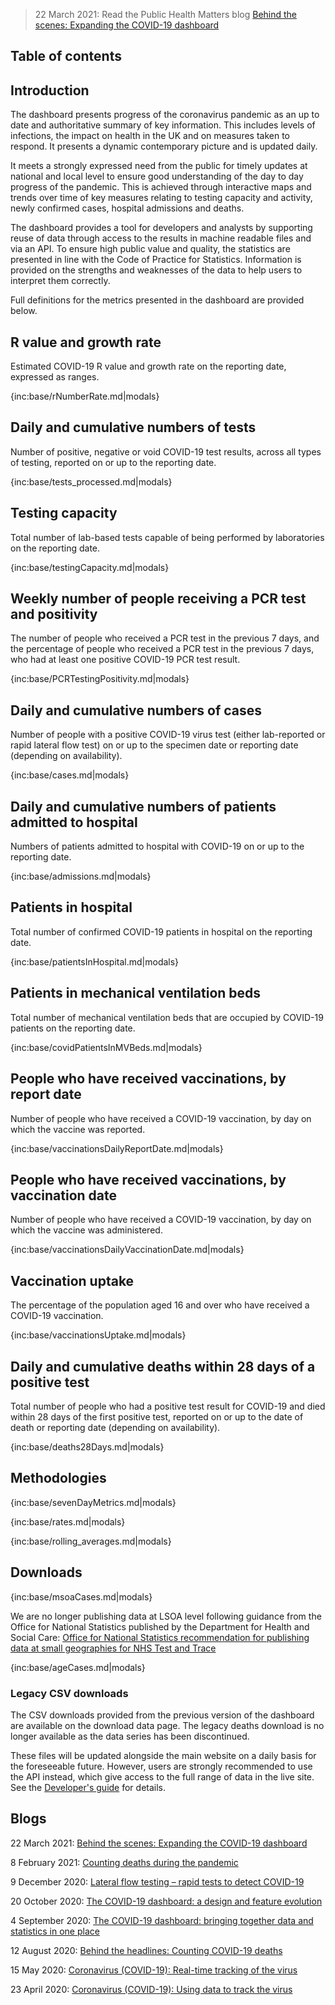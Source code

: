 ﻿> 22 March 2021: Read the Public Health Matters blog [Behind the scenes: Expanding the COVID-19 dashboard](https://publichealthmatters.blog.gov.uk/2021/03/22/behind-the-scenes-expanding-the-covid-19-dashboard/)

## Table of contents

## Introduction

The dashboard presents progress of the coronavirus pandemic as an up to date and authoritative summary of key information. This includes levels of infections, the impact on health in the UK and on measures taken to respond.  It presents a dynamic contemporary picture and is updated daily. 

It meets a strongly expressed need from the public for timely updates at national and local level to ensure good understanding of the day to day progress of the pandemic. This is achieved through interactive maps and trends over time of key measures relating to testing capacity and activity, newly confirmed cases, hospital admissions and deaths.

The dashboard provides a tool for developers and analysts by supporting reuse of data through access to the results in machine readable files and via an API.
To ensure high public value and quality, the statistics are presented in line with the Code of Practice for Statistics. Information is provided on the strengths and weaknesses of the data to help users to interpret them correctly. 

Full definitions for the metrics presented in the dashboard are provided below.

## R value and growth rate

Estimated COVID-19 R value and growth rate on the reporting date, expressed as ranges.

{inc:base/rNumberRate.md|modals}

## Daily and cumulative numbers of tests

Number of positive, negative or void COVID-19 test results, across all types of testing, reported on or up to the reporting date.

{inc:base/tests_processed.md|modals}

## Testing capacity

Total number of lab-based tests capable of being performed by laboratories on the reporting date.

{inc:base/testingCapacity.md|modals}

## Weekly number of people receiving a PCR test and positivity

The number of people who received a PCR test in the previous 7 days, and the percentage of people who received a PCR test in the previous 7 days, who had at least one positive COVID-19 PCR test result.

{inc:base/PCRTestingPositivity.md|modals}

## Daily and cumulative numbers of cases 

Number of people with a positive COVID-19 virus test (either lab-reported or rapid lateral flow test) on or up to the specimen date or reporting date (depending on availability).

{inc:base/cases.md|modals}

## Daily and cumulative numbers of patients admitted to hospital

Numbers of patients admitted to hospital with COVID-19 on or up to the reporting date. 

{inc:base/admissions.md|modals}

## Patients in hospital

Total number of confirmed COVID-19 patients in hospital on the reporting date.

{inc:base/patientsInHospital.md|modals}

## Patients in mechanical ventilation beds

Total number of mechanical ventilation beds that are occupied by COVID-19 patients on the reporting date.

{inc:base/covidPatientsInMVBeds.md|modals}

## People who have received vaccinations, by report date

Number of people who have received a COVID-19 vaccination, by day on which the vaccine was reported.

{inc:base/vaccinationsDailyReportDate.md|modals}

## People who have received vaccinations, by vaccination date

Number of people who have received a COVID-19 vaccination, by day on which the vaccine was administered.

{inc:base/vaccinationsDailyVaccinationDate.md|modals}

## Vaccination uptake

The percentage of the population aged 16 and over who have received a COVID-19 vaccination.

{inc:base/vaccinationsUptake.md|modals}

## Daily and cumulative deaths within 28 days of a positive test

Total number of people who had a positive test result for COVID-19 and died within 28 days of the first
positive test, reported on or up to the date of death or reporting date (depending on availability).

{inc:base/deaths28Days.md|modals}

## Methodologies

{inc:base/sevenDayMetrics.md|modals}

{inc:base/rates.md|modals}

{inc:base/rolling_averages.md|modals}

## Downloads

{inc:base/msoaCases.md|modals}


We are no longer publishing data at LSOA level following guidance from the Office for National Statistics published by the Department for Health and Social Care: [Office for National Statistics recommendation for publishing data at small geographies for NHS Test and Trace](https://www.gov.uk/government/publications/office-for-national-statistics-recommendation-for-publishing-data-at-small-geographies-for-nhs-test-and-trace)


{inc:base/ageCases.md|modals}
### Legacy CSV downloads

The CSV downloads provided from the previous version of the dashboard are available on the download data page. The legacy deaths download is no longer available as the data series has been discontinued.

These files will be updated alongside the main website on a daily basis for the foreseeable future.
However, users are strongly recommended to use the API instead, which give access to the full range of
data in the live site. See the [Developer's guide](https://coronavirus-staging.data.gov.uk/developers-guide)
for details.

## Blogs 

22 March 2021: [Behind the scenes: Expanding the COVID-19 dashboard](https://publichealthmatters.blog.gov.uk/2021/03/22/behind-the-scenes-expanding-the-covid-19-dashboard/)

8 February 2021: [Counting deaths during the pandemic](https://publichealthmatters.blog.gov.uk/2021/02/08/counting-deaths-during-the-pandemic/)

9 December 2020: [Lateral flow testing – rapid tests to detect COVID-19](https://publichealthmatters.blog.gov.uk/2020/12/08/lateral-flow-testing-new-rapid-tests-to-detect-covid-19/)

20 October 2020: [The COVID-19 dashboard: a design and feature evolution](https://publichealthmatters.blog.gov.uk/2020/10/20/covid-19-dashboard-a-design-and-feature-evolution/)

4 September 2020: [The COVID-19 dashboard: bringing together data and statistics in one place](https://publichealthmatters.blog.gov.uk/2020/09/04/the-covid-19-dashboard-bringing-together-data-and-statistics-in-one-place/)

12 August 2020: [Behind the headlines: Counting COVID-19 deaths](https://publichealthmatters.blog.gov.uk/2020/08/12/behind-the-headlines-counting-covid-19-deaths/)

15 May 2020: [Coronavirus (COVID-19): Real-time tracking of the virus](https://publichealthmatters.blog.gov.uk/2020/05/15/coronavirus-covid-19-real-time-tracking-of-the-virus/)

23 April 2020: [Coronavirus (COVID-19): Using data to track the virus](https://publichealthmatters.blog.gov.uk/2020/04/23/coronavirus-covid-19-using-data-to-track-the-virus/)
